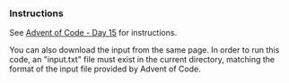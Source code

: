 ### Instructions

See [Advent of Code - Day 15](https://adventofcode.com/2023/day/15) for instructions.

You can also download the input from the same page. In order to run this code, an "input.txt" file must exist in the current directory, matching the format of the input file provided by Advent of Code.